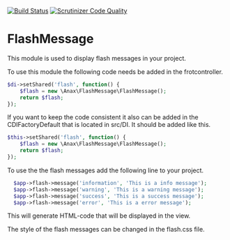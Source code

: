 [![Build Status](https://travis-ci.org/semirhuduti/FlashMessage.svg?branch=master)](https://travis-ci.org/semirhuduti/FlashMessage)  [![Scrutinizer Code Quality](https://scrutinizer-ci.com/g/semirhuduti/FlashMessage/badges/quality-score.png?b=master)](https://scrutinizer-ci.com/g/semirhuduti/FlashMessage/?branch=master)

# FlashMessage

This module is used to display flash messages in your project.

To use this module the following code needs be added in the frotcontroller.

```php
$di->setShared('flash', function() {
    $flash = new \Anax\FlashMessage\FlashMessage();
    return $flash;
});
```
If you want to keep the code consistent it also can be added in the CDIFactoryDefault that is located in src/DI. It should be added like this. 
```php
$this->setShared('flash', function() {
    $flash = new \Anax\FlashMessage\FlashMessage();
    return $flash;
});
```

To use the the flash messages add the following line to your project.
```php
  $app->flash->message('information', 'This is a info message');
  $app->flash->message('warning', 'This is a warning message');
  $app->flash->message('success', 'This is a success message');
  $app->flash->message('error', 'This is a error message');
```

This will generate HTML-code that will be displayed in the view.

The style of the flash messages can be changed in the flash.css file.
